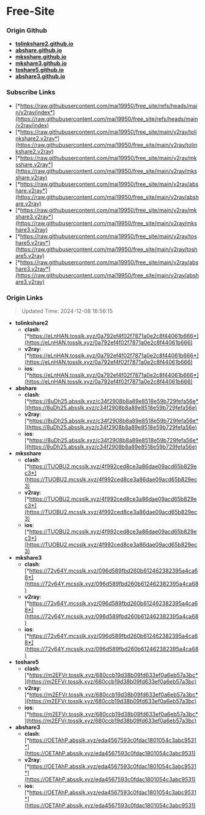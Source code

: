 # Free-Site

### Origin Github

- [**tolinkshare2.github.io**](https://github.com/tolinkshare2/tolinkshare2.github.io)
- [**abshare.github.io**](https://github.com/abshare/abshare.github.io)
- [**mksshare.github.io**](https://github.com/mksshare/mksshare.github.io)
- [**mkshare3.github.io**](https://github.com/mkshare3/mkshare3.github.io)
- [**toshare5.github.io**](https://github.com/toshare5/toshare5.github.io)
- [**abshare3.github.io**](https://github.com/abshare3/abshare3.github.io)

### Subscribe Links

- [*https://raw.githubusercontent.com/mai19950/free_site/refs/heads/main/v2ray/index*](https://raw.githubusercontent.com/mai19950/free_site/refs/heads/main/v2ray/index)
- [*https://raw.githubusercontent.com/mai19950/free_site/main/v2ray/tolinkshare2.v2ray*](https://raw.githubusercontent.com/mai19950/free_site/main/v2ray/tolinkshare2.v2ray)
- [*https://raw.githubusercontent.com/mai19950/free_site/main/v2ray/mksshare.v2ray*](https://raw.githubusercontent.com/mai19950/free_site/main/v2ray/mksshare.v2ray)
- [*https://raw.githubusercontent.com/mai19950/free_site/main/v2ray/abshare.v2ray*](https://raw.githubusercontent.com/mai19950/free_site/main/v2ray/abshare.v2ray)
- [*https://raw.githubusercontent.com/mai19950/free_site/main/v2ray/mkshare3.v2ray*](https://raw.githubusercontent.com/mai19950/free_site/main/v2ray/mkshare3.v2ray)
- [*https://raw.githubusercontent.com/mai19950/free_site/main/v2ray/toshare5.v2ray*](https://raw.githubusercontent.com/mai19950/free_site/main/v2ray/toshare5.v2ray)
- [*https://raw.githubusercontent.com/mai19950/free_site/main/v2ray/abshare3.v2ray*](https://raw.githubusercontent.com/mai19950/free_site/main/v2ray/abshare3.v2ray)

### Origin Links

> Updated Time: 2024-12-08 16:56:15

- **tolinkshare2**
  - **clash**: [*https://eLnHAN.tosslk.xyz/0a792ef4f02f7871a0e2c8f44061b666*](https://eLnHAN.tosslk.xyz/0a792ef4f02f7871a0e2c8f44061b666)
  - **v2ray**: [*https://eLnHAN.tosslk.xyz/0a792ef4f02f7871a0e2c8f44061b666*](https://eLnHAN.tosslk.xyz/0a792ef4f02f7871a0e2c8f44061b666)
  - **ios**: [*https://eLnHAN.tosslk.xyz/0a792ef4f02f7871a0e2c8f44061b666*](https://eLnHAN.tosslk.xyz/0a792ef4f02f7871a0e2c8f44061b666)
- **abshare**
  - **clash**: [*https://8uDh25.absslk.xyz/c34f2908b8a89e8518e59b729fefa56e*](https://8uDh25.absslk.xyz/c34f2908b8a89e8518e59b729fefa56e)
  - **v2ray**: [*https://8uDh25.absslk.xyz/c34f2908b8a89e8518e59b729fefa56e*](https://8uDh25.absslk.xyz/c34f2908b8a89e8518e59b729fefa56e)
  - **ios**: [*https://8uDh25.absslk.xyz/c34f2908b8a89e8518e59b729fefa56e*](https://8uDh25.absslk.xyz/c34f2908b8a89e8518e59b729fefa56e)
- **mksshare**
  - **clash**: [*https://TUOBU2.mcsslk.xyz/4f992ced8ce3a86dae09acd65b829ec3*](https://TUOBU2.mcsslk.xyz/4f992ced8ce3a86dae09acd65b829ec3)
  - **v2ray**: [*https://TUOBU2.mcsslk.xyz/4f992ced8ce3a86dae09acd65b829ec3*](https://TUOBU2.mcsslk.xyz/4f992ced8ce3a86dae09acd65b829ec3)
  - **ios**: [*https://TUOBU2.mcsslk.xyz/4f992ced8ce3a86dae09acd65b829ec3*](https://TUOBU2.mcsslk.xyz/4f992ced8ce3a86dae09acd65b829ec3)
- **mkshare3**
  - **clash**: [*https://72v64Y.mcsslk.xyz/096d589fbd260b612462382395a4ca68*](https://72v64Y.mcsslk.xyz/096d589fbd260b612462382395a4ca68)
  - **v2ray**: [*https://72v64Y.mcsslk.xyz/096d589fbd260b612462382395a4ca68*](https://72v64Y.mcsslk.xyz/096d589fbd260b612462382395a4ca68)
  - **ios**: [*https://72v64Y.mcsslk.xyz/096d589fbd260b612462382395a4ca68*](https://72v64Y.mcsslk.xyz/096d589fbd260b612462382395a4ca68)
- **toshare5**
  - **clash**: [*https://m2EFVr.tosslk.xyz/680ccb19d38b09fd633ef0a6eb57a3bc*](https://m2EFVr.tosslk.xyz/680ccb19d38b09fd633ef0a6eb57a3bc)
  - **v2ray**: [*https://m2EFVr.tosslk.xyz/680ccb19d38b09fd633ef0a6eb57a3bc*](https://m2EFVr.tosslk.xyz/680ccb19d38b09fd633ef0a6eb57a3bc)
  - **ios**: [*https://m2EFVr.tosslk.xyz/680ccb19d38b09fd633ef0a6eb57a3bc*](https://m2EFVr.tosslk.xyz/680ccb19d38b09fd633ef0a6eb57a3bc)
- **abshare3**
  - **clash**: [*https://OETAhP.absslk.xyz/eda4567593c0fdac1801054c3abc9531*](https://OETAhP.absslk.xyz/eda4567593c0fdac1801054c3abc9531)
  - **v2ray**: [*https://OETAhP.absslk.xyz/eda4567593c0fdac1801054c3abc9531*](https://OETAhP.absslk.xyz/eda4567593c0fdac1801054c3abc9531)
  - **ios**: [*https://OETAhP.absslk.xyz/eda4567593c0fdac1801054c3abc9531*](https://OETAhP.absslk.xyz/eda4567593c0fdac1801054c3abc9531)
